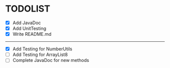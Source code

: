 <h1> TODOLIST </h1>

- [X] Add JavaDoc    
- [X] Add UnitTesting
- [X] Write README.md

<hr>

- [X] Add Testing for NumberUtils
- [ ] Add Testing for ArrayList8
- [ ] Complete JavaDoc for new methods

